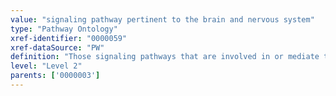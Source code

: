 ```yaml
---
value: "signaling pathway pertinent to the brain and nervous system"
type: "Pathway Ontology"
xref-identifier: "0000059"
xref-dataSource: "PW"
definition: "Those signaling pathways that are involved in or mediate the various aspects of nervous system and/or brain function."
level: "Level 2"
parents: ['0000003']
---
```

